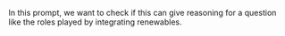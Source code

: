 In this prompt, we want to check if this can give reasoning for a question like the roles played by integrating renewables.